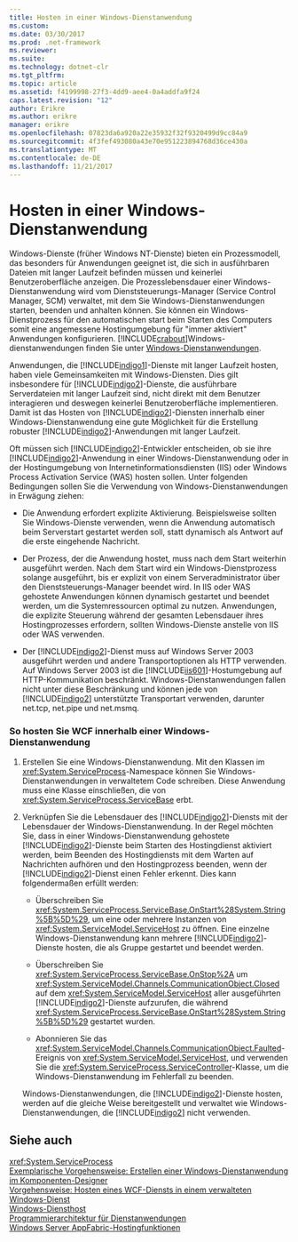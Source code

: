 ```yaml
---
title: Hosten in einer Windows-Dienstanwendung
ms.custom: 
ms.date: 03/30/2017
ms.prod: .net-framework
ms.reviewer: 
ms.suite: 
ms.technology: dotnet-clr
ms.tgt_pltfrm: 
ms.topic: article
ms.assetid: f4199998-27f3-4dd9-aee4-0a4addfa9f24
caps.latest.revision: "12"
author: Erikre
ms.author: erikre
manager: erikre
ms.openlocfilehash: 07823da6a920a22e35932f32f9320499d9cc84a9
ms.sourcegitcommit: 4f3fef493080a43e70e951223894768d36ce430a
ms.translationtype: MT
ms.contentlocale: de-DE
ms.lasthandoff: 11/21/2017
---
```

# <a name="hosting-in-a-windows-service-application"></a>Hosten in einer Windows-Dienstanwendung
Windows-Dienste (früher Windows NT-Dienste) bieten ein Prozessmodell, das besonders für Anwendungen geeignet ist, die sich in ausführbaren Dateien mit langer Laufzeit befinden müssen und keinerlei Benutzeroberfläche anzeigen. Die Prozesslebensdauer einer Windows-Dienstanwendung wird vom Dienststeuerungs-Manager (Service Control Manager, SCM) verwaltet, mit dem Sie Windows-Dienstanwendungen starten, beenden und anhalten können. Sie können ein Windows-Dienstprozess für den automatischen start beim Starten des Computers somit eine angemessene Hostingumgebung für "immer aktiviert" Anwendungen konfigurieren. [!INCLUDE[crabout](../../../../includes/crabout-md.md)]Windows-dienstanwendungen finden Sie unter [Windows-Dienstanwendungen](http://go.microsoft.com/fwlink/?LinkId=89450).  
  
 Anwendungen, die [!INCLUDE[indigo1](../../../../includes/indigo1-md.md)]-Dienste mit langer Laufzeit hosten, haben viele Gemeinsamkeiten mit Windows-Diensten. Dies gilt insbesondere für [!INCLUDE[indigo2](../../../../includes/indigo2-md.md)]-Dienste, die ausführbare Serverdateien mit langer Laufzeit sind, nicht direkt mit dem Benutzer interagieren und deswegen keinerlei Benutzeroberfläche implementieren. Damit ist das Hosten von [!INCLUDE[indigo2](../../../../includes/indigo2-md.md)]-Diensten innerhalb einer Windows-Dienstanwendung eine gute Möglichkeit für die Erstellung robuster [!INCLUDE[indigo2](../../../../includes/indigo2-md.md)]-Anwendungen mit langer Laufzeit.  
  
 Oft müssen sich [!INCLUDE[indigo2](../../../../includes/indigo2-md.md)]-Entwickler entscheiden, ob sie ihre [!INCLUDE[indigo2](../../../../includes/indigo2-md.md)]-Anwendung in einer Windows-Dienstanwendung oder in der Hostingumgebung von Internetinformationsdiensten (IIS) oder Windows Process Activation Service (WAS) hosten sollen. Unter folgenden Bedingungen sollen Sie die Verwendung von Windows-Dienstanwendungen in Erwägung ziehen:  
  
-   Die Anwendung erfordert explizite Aktivierung. Beispielsweise sollten Sie Windows-Dienste verwenden, wenn die Anwendung automatisch beim Serverstart gestartet werden soll, statt dynamisch als Antwort auf die erste eingehende Nachricht.  
  
-   Der Prozess, der die Anwendung hostet, muss nach dem Start weiterhin ausgeführt werden. Nach dem Start wird ein Windows-Dienstprozess solange ausgeführt, bis er explizit von einem Serveradministrator über den Dienststeuerungs-Manager beendet wird. In IIS oder WAS gehostete Anwendungen können dynamisch gestartet und beendet werden, um die Systemressourcen optimal zu nutzen. Anwendungen, die explizite Steuerung während der gesamten Lebensdauer ihres Hostingprozesses erfordern, sollten Windows-Dienste anstelle von IIS oder WAS verwenden.  
  
-   Der [!INCLUDE[indigo2](../../../../includes/indigo2-md.md)]-Dienst muss auf Windows&#160;Server&#160;2003 ausgeführt werden und andere Transportoptionen als HTTP verwenden. Auf Windows&#160;Server&#160;2003 ist die [!INCLUDE[iis601](../../../../includes/iis601-md.md)]-Hostumgebung auf HTTP-Kommunikation beschränkt. Windows-Dienstanwendungen fallen nicht unter diese Beschränkung und können jede von [!INCLUDE[indigo2](../../../../includes/indigo2-md.md)] unterstützte Transportart verwenden, darunter net.tcp, net.pipe und net.msmq.  
  
### <a name="to-host-wcf-inside-of-a-windows-service-application"></a>So hosten Sie WCF innerhalb einer Windows-Dienstanwendung  
  
1.  Erstellen Sie eine Windows-Dienstanwendung. Mit den Klassen im <xref:System.ServiceProcess>-Namespace können Sie Windows-Dienstanwendungen in verwaltetem Code schreiben. Diese Anwendung muss eine Klasse einschließen, die von <xref:System.ServiceProcess.ServiceBase> erbt.  
  
2.  Verknüpfen Sie die Lebensdauer des [!INCLUDE[indigo2](../../../../includes/indigo2-md.md)]-Diensts mit der Lebensdauer der Windows-Dienstanwendung. In der Regel möchten Sie, dass in einer Windows-Dienstanwendung gehostete [!INCLUDE[indigo2](../../../../includes/indigo2-md.md)]-Dienste beim Starten des Hostingdienst aktiviert werden, beim Beenden des Hostingdiensts mit dem Warten auf Nachrichten aufhören und den Hostingprozess beenden, wenn der [!INCLUDE[indigo2](../../../../includes/indigo2-md.md)]-Dienst einen Fehler erkennt. Dies kann folgendermaßen erfüllt werden:  
  
    -   Überschreiben Sie <xref:System.ServiceProcess.ServiceBase.OnStart%28System.String%5B%5D%29>, um eine oder mehrere Instanzen von <xref:System.ServiceModel.ServiceHost> zu öffnen. Eine einzelne Windows-Dienstanwendung kann mehrere [!INCLUDE[indigo2](../../../../includes/indigo2-md.md)]-Dienste hosten, die als Gruppe gestartet und beendet werden.  
  
    -   Überschreiben Sie <xref:System.ServiceProcess.ServiceBase.OnStop%2A> um <xref:System.ServiceModel.Channels.CommunicationObject.Closed> auf dem <xref:System.ServiceModel.ServiceHost> aller ausgeführten [!INCLUDE[indigo2](../../../../includes/indigo2-md.md)]-Dienste aufzurufen, die während <xref:System.ServiceProcess.ServiceBase.OnStart%28System.String%5B%5D%29> gestartet wurden.  
  
    -   Abonnieren Sie das <xref:System.ServiceModel.Channels.CommunicationObject.Faulted>-Ereignis von <xref:System.ServiceModel.ServiceHost>, und verwenden Sie die <xref:System.ServiceProcess.ServiceController>-Klasse, um die Windows-Dienstanwendung im Fehlerfall zu beenden.  
  
     Windows-Dienstanwendungen, die [!INCLUDE[indigo2](../../../../includes/indigo2-md.md)]-Dienste hosten, werden auf die gleiche Weise bereitgestellt und verwaltet wie Windows-Dienstanwendungen, die [!INCLUDE[indigo2](../../../../includes/indigo2-md.md)] nicht verwenden.  
  
## <a name="see-also"></a>Siehe auch  
 <xref:System.ServiceProcess>  
 [Exemplarische Vorgehensweise: Erstellen einer Windows-Dienstanwendung im Komponenten-Designer](http://go.microsoft.com/fwlink/?LinkId=94875)  
 [Vorgehensweise: Hosten eines WCF-Diensts in einem verwalteten Windows-Dienst](../../../../docs/framework/wcf/feature-details/how-to-host-a-wcf-service-in-a-managed-windows-service.md)  
 [Windows-Diensthost](../../../../docs/framework/wcf/samples/windows-service-host.md)  
 [Programmierarchitektur für Dienstanwendungen](http://go.microsoft.com/fwlink/?LinkId=94876)  
 [Windows Server AppFabric-Hostingfunktionen](http://go.microsoft.com/fwlink/?LinkId=201276)
